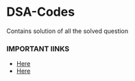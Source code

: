# DSA-Codes
Contains solution of all the solved question


### IMPORTANT lINKS 
- [Here](https://www.linkedin.com/posts/kapilyadav22_leetcode-dsa-graph-activity-6910545879233896448-pIK-/?utm_source=linkedin_share&utm_medium=android_app)
- [Here](https://leetcode.com/discuss/interview-question/1863161/all-important-links-from-leetcode-to-become-master-in-data-structure-and-algorithms-dsa-sheets)
